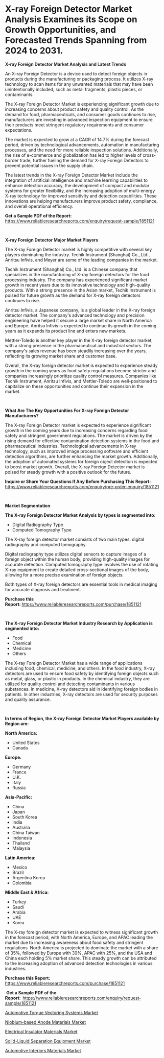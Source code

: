 <p><h1>X-ray Foreign Detector Market Analysis Examines its Scope on Growth Opportunities, and Forecasted Trends Spanning from 2024 to 2031.</h1></p><p><strong>X-ray Foreign Detector Market Analysis and Latest Trends</strong></p>
<p><p>An X-ray Foreign Detector is a device used to detect foreign objects in products during the manufacturing or packaging process. It utilizes X-ray technology to scan items for any unwanted materials that may have been unintentionally included, such as metal fragments, plastic pieces, or contaminants.</p><p>The X-ray Foreign Detector Market is experiencing significant growth due to increasing concerns about product safety and quality control. As the demand for food, pharmaceuticals, and consumer goods continues to rise, manufacturers are investing in advanced inspection equipment to ensure their products meet stringent regulatory requirements and consumer expectations.</p><p>The market is expected to grow at a CAGR of 14.7% during the forecast period, driven by technological advancements, automation in manufacturing processes, and the need for more reliable inspection solutions. Additionally, the rise of e-commerce and globalization has led to higher levels of cross-border trade, further fueling the demand for X-ray Foreign Detectors to prevent potential issues in the supply chain.</p><p>The latest trends in the X-ray Foreign Detector Market include the integration of artificial intelligence and machine learning capabilities to enhance detection accuracy, the development of compact and modular systems for greater flexibility, and the increasing adoption of multi-energy X-ray technology for improved sensitivity and detection capabilities. These innovations are helping manufacturers improve product safety, compliance, and overall operational efficiency.</p></p>
<p><strong>Get a Sample PDF of the Report:&nbsp;</strong> <a href="https://www.reliableresearchreports.com/enquiry/request-sample/1851121">https://www.reliableresearchreports.com/enquiry/request-sample/1851121</a></p>
<p>&nbsp;</p>
<p><strong>X-ray Foreign Detector Major Market Players</strong></p>
<p><p>The X-ray Foreign Detector market is highly competitive with several key players dominating the industry. Techik Instrument (Shanghai) Co., Ltd., Anritsu Infivis, and Meyer are some of the leading companies in the market. </p><p>Techik Instrument (Shanghai) Co., Ltd. is a Chinese company that specializes in the manufacturing of X-ray foreign detectors for the food processing industry. The company has experienced significant market growth in recent years due to its innovative technology and high-quality products. With a strong presence in the Asian market, Techik Instrument is poised for future growth as the demand for X-ray foreign detectors continues to rise.</p><p>Anritsu Infivis, a Japanese company, is a global leader in the X-ray foreign detector market. The company's advanced technology and precision engineering have helped it secure a large market share in North America and Europe. Anritsu Infivis is expected to continue its growth in the coming years as it expands its product line and enters new markets.</p><p>Mettler-Toledo is another key player in the X-ray foreign detector market, with a strong presence in the pharmaceutical and industrial sectors. The company's sales revenue has been steadily increasing over the years, reflecting its growing market share and customer base.</p><p>Overall, the X-ray foreign detector market is expected to experience steady growth in the coming years as food safety regulations become stricter and companies increasingly prioritize quality control measures. Companies like Techik Instrument, Anritsu Infivis, and Mettler-Toledo are well-positioned to capitalize on these opportunities and continue their expansion in the market.</p></p>
<p>&nbsp;</p>
<p><strong>What Are The Key Opportunities For X-ray Foreign Detector Manufacturers?</strong></p>
<p><p>The X-ray Foreign Detector market is expected to experience significant growth in the coming years due to increasing concerns regarding food safety and stringent government regulations. The market is driven by the rising demand for effective contamination detection systems in the food and pharmaceutical industries. Technological advancements in X-ray technology, such as improved image processing software and efficient detection algorithms, are further enhancing the market growth. Additionally, the adoption of automated systems for foreign object detection is expected to boost market growth. Overall, the X-ray Foreign Detector market is poised for steady growth with a positive outlook for the future.</p></p>
<p><strong>Inquire or Share Your Questions If Any Before Purchasing This Report:</strong> <a href="https://www.reliableresearchreports.com/enquiry/pre-order-enquiry/1851121">https://www.reliableresearchreports.com/enquiry/pre-order-enquiry/1851121</a></p>
<p>&nbsp;</p>
<p><strong>Market Segmentation</strong></p>
<p><strong>The X-ray Foreign Detector Market Analysis by types is segmented into:</strong></p>
<p><ul><li>Digital Radiography Type</li><li>Computed Tomography Type</li></ul></p>
<p><p>The X-ray foreign detector market consists of two main types: digital radiography and computed tomography. </p><p>Digital radiography type utilizes digital sensors to capture images of a foreign object within the human body, providing high-quality images for accurate detection. Computed tomography type involves the use of rotating X-ray equipment to create detailed cross-sectional images of the body, allowing for a more precise examination of foreign objects.</p><p>Both types of X-ray foreign detectors are essential tools in medical imaging for accurate diagnosis and treatment.</p></p>
<p><strong>Purchase this Report:&nbsp;</strong><a href="https://www.reliableresearchreports.com/purchase/1851121">https://www.reliableresearchreports.com/purchase/1851121</a></p>
<p>&nbsp;</p>
<p><strong>The X-ray Foreign Detector Market Industry Research by Application is segmented into:</strong></p>
<p><ul><li>Food</li><li>Chemical</li><li>Medicine</li><li>Others</li></ul></p>
<p><p>The X-ray Foreign Detector Market has a wide range of applications including food, chemical, medicine, and others. In the food industry, X-ray detectors are used to ensure food safety by identifying foreign objects such as metal, glass, or plastic in products. In the chemical industry, they are utilized for quality control and detecting contaminants in various substances. In medicine, X-ray detectors aid in identifying foreign bodies in patients. In other industries, X-ray detectors are used for security purposes and quality assurance.</p></p>
<p>&nbsp;</p>
<p><strong>In terms of Region, the X-ray Foreign Detector Market Players available by Region are:</strong></p>
<p>
    <p> <strong> North America: </strong>
        <ul>
            <li>United States</li>
            <li>Canada</li>
        </ul>
        </p> 
    <p> <strong> Europe: </strong>
        <ul>
            <li>Germany</li>
            <li>France</li>
            <li>U.K.</li>
            <li>Italy</li>
            <li>Russia</li>
        </ul>
        </p> 
    <p> <strong> Asia-Pacific: </strong>
        <ul>
            <li>China</li>
            <li>Japan</li>
            <li>South Korea</li>
            <li>India</li>
            <li>Australia</li>
            <li>China Taiwan</li>
            <li>Indonesia</li>
            <li>Thailand</li>
            <li>Malaysia</li>
        </ul>
        </p> 
    <p> <strong> Latin America: </strong>
        <ul>
            <li>Mexico</li>
            <li>Brazil</li>
            <li>Argentina Korea</li>
            <li>Colombia</li>
        </ul>
        </p> 
    <p> <strong> Middle East & Africa: </strong>
        <ul>
            <li>Turkey</li>
            <li>Saudi</li>
            <li>Arabia</li>
            <li>UAE</li>
            <li>Korea</li>
        </ul>
    </p>
    </p>
<p><p>The X-ray foreign detector market is expected to witness significant growth in the forecast period, with North America, Europe, and APAC leading the market due to increasing awareness about food safety and stringent regulations. North America is projected to dominate the market with a share of 35%, followed by Europe with 30%, APAC with 25%, and the USA and China each holding 5% market share. This steady growth can be attributed to the increasing adoption of advanced detection technologies in various industries.</p></p>
<p><strong>Purchase this Report: </strong><a href="https://www.reliableresearchreports.com/purchase/1851121">https://www.reliableresearchreports.com/purchase/1851121</a></p>
<p>&nbsp;<strong>Get a Sample PDF of the Report:&nbsp;&nbsp;</strong><a href="https://www.reliableresearchreports.com/enquiry/request-sample/1851121">https://www.reliableresearchreports.com/enquiry/request-sample/1851121</a></p>
<p><strong></strong></p>
<p><p><a href="https://github.com/angelajermaine/Market-Research-Report-List-2/blob/main/automotive-torque-vectoring-systems-market.md">Automotive Torque Vectoring Systems Market</a></p><p><a href="https://issuu.com/reportprime-2/docs/niobium-based-anode-materials-market-size-2030.ppt">Niobium-based Anode Materials Market</a></p><p><a href="https://github.com/provorikovar/Market-Research-Report-List-3/blob/main/electrical-insulator-materials-market.md">Electrical Insulator Materials Market</a></p><p><a href="https://github.com/beatblasta/Market-Research-Report-List-2/blob/main/solid-liquid-separation-equipment-market.md">Solid-Liquid Separation Equipment Market</a></p><p><a href="https://github.com/shotows/Market-Research-Report-List-1/blob/main/automotive-interiors-materials-market.md">Automotive Interiors Materials Market</a></p></p>